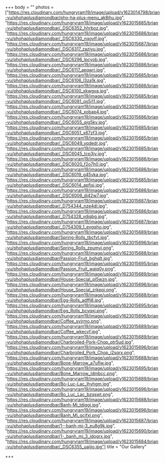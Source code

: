 +++
body = ""
photos = ["https://res.cloudinary.com/hungryram19/image/upload/v1623014798/brian-vu/phohaplusdiamondbar/pho-ha-plus-menu_ak8ihu.jpg", "https://res.cloudinary.com/hungryram19/image/upload/v1623015685/brian-vu/phohaplusdiamondbar/_DSC6352_hhrboz.jpg", "https://res.cloudinary.com/hungryram19/image/upload/v1623015686/brian-vu/phohaplusdiamondbar/_DSC6330_nqoylf.jpg", "https://res.cloudinary.com/hungryram19/image/upload/v1623015687/brian-vu/phohaplusdiamondbar/_DSC6317_zazjyu.jpg", "https://res.cloudinary.com/hungryram19/image/upload/v1623015686/brian-vu/phohaplusdiamondbar/_DSC6296_lpcyob.jpg", "https://res.cloudinary.com/hungryram19/image/upload/v1623015686/brian-vu/phohaplusdiamondbar/_DSC6117_aeqwri.jpg", "https://res.cloudinary.com/hungryram19/image/upload/v1623015685/brian-vu/phohaplusdiamondbar/_DSC6106_l3za1k.jpg", "https://res.cloudinary.com/hungryram19/image/upload/v1623015686/brian-vu/phohaplusdiamondbar/_DSC6100_xkwgva.jpg", "https://res.cloudinary.com/hungryram19/image/upload/v1623015685/brian-vu/phohaplusdiamondbar/_DSC6081_qs5j11.jpg", "https://res.cloudinary.com/hungryram19/image/upload/v1623015686/brian-vu/phohaplusdiamondbar/_DSC6074_xobap4.jpg", "https://res.cloudinary.com/hungryram19/image/upload/v1623015686/brian-vu/phohaplusdiamondbar/_DSC6055_qig5kv.jpg", "https://res.cloudinary.com/hungryram19/image/upload/v1623015685/brian-vu/phohaplusdiamondbar/_DSC6051_x67zf3.jpg", "https://res.cloudinary.com/hungryram19/image/upload/v1623015685/brian-vu/phohaplusdiamondbar/_DSC6049_yqdedr.jpg", "https://res.cloudinary.com/hungryram19/image/upload/v1623015685/brian-vu/phohaplusdiamondbar/_DSC6045_tcp3jv.jpg", "https://res.cloudinary.com/hungryram19/image/upload/v1623015686/brian-vu/phohaplusdiamondbar/_DSC6020_f2o7h0.jpg", "https://res.cloudinary.com/hungryram19/image/upload/v1623015686/brian-vu/phohaplusdiamondbar/_DSC6019_g45vka.jpg", "https://res.cloudinary.com/hungryram19/image/upload/v1623015685/brian-vu/phohaplusdiamondbar/_DSC6014_apfjsj.jpg", "https://res.cloudinary.com/hungryram19/image/upload/v1623015686/brian-vu/phohaplusdiamondbar/_DSC6006_di42w7.jpg", "https://res.cloudinary.com/hungryram19/image/upload/v1623015687/brian-vu/phohaplusdiamondbar/_D754344_nze4dl.jpg", "https://res.cloudinary.com/hungryram19/image/upload/v1623015686/brian-vu/phohaplusdiamondbar/_D754328_ydjqbg.jpg", "https://res.cloudinary.com/hungryram19/image/upload/v1623015687/brian-vu/phohaplusdiamondbar/_D754309_1_evgqho.jpg", "https://res.cloudinary.com/hungryram19/image/upload/v1623015689/brian-vu/phohaplusdiamondbar/Spring-Rolls_tbcfvt.jpg", "https://res.cloudinary.com/hungryram19/image/upload/v1623015696/brian-vu/phohaplusdiamondbar/Spring_Rolls_zpumyi.png", "https://res.cloudinary.com/hungryram19/image/upload/v1623015688/brian-vu/phohaplusdiamondbar/Passion-Fruit_bghqlt.jpg", "https://res.cloudinary.com/hungryram19/image/upload/v1623015695/brian-vu/phohaplusdiamondbar/Passion_Fruit_wajq0y.png", "https://res.cloudinary.com/hungryram19/image/upload/v1623015689/brian-vu/phohaplusdiamondbar/House-Special_pl5wzn.jpg", "https://res.cloudinary.com/hungryram19/image/upload/v1623015696/brian-vu/phohaplusdiamondbar/House_Special_zrkppi.png", "https://res.cloudinary.com/hungryram19/image/upload/v1623015688/brian-vu/phohaplusdiamondbar/Egg-Rolls_adffj8.jpg", "https://res.cloudinary.com/hungryram19/image/upload/v1623015695/brian-vu/phohaplusdiamondbar/Egg_Rolls_bcvqxj.png", "https://res.cloudinary.com/hungryram19/image/upload/v1623015696/brian-vu/phohaplusdiamondbar/Coffee_svirmo.png", "https://res.cloudinary.com/hungryram19/image/upload/v1623015689/brian-vu/phohaplusdiamondbar/Coffee_wkecvf.jpg", "https://res.cloudinary.com/hungryram19/image/upload/v1623015689/brian-vu/phohaplusdiamondbar/Charbroiled-Pork-Chop_ptr5ud.jpg", "https://res.cloudinary.com/hungryram19/image/upload/v1623015696/brian-vu/phohaplusdiamondbar/Charbroiled_Pork_Chop_i2sqrx.png", "https://res.cloudinary.com/hungryram19/image/upload/v1623015688/brian-vu/phohaplusdiamondbar/Bone-Marrow_a7uflw.jpg", "https://res.cloudinary.com/hungryram19/image/upload/v1623015695/brian-vu/phohaplusdiamondbar/Bone_Marrow_ldmbcc.png", "https://res.cloudinary.com/hungryram19/image/upload/v1623015689/brian-vu/phohaplusdiamondbar/Bo-Luc-Lac_lhyhgm.jpg", "https://res.cloudinary.com/hungryram19/image/upload/v1623015696/brian-vu/phohaplusdiamondbar/Bo_Luc_Lac_bzqswt.png", "https://res.cloudinary.com/hungryram19/image/upload/v1623015688/brian-vu/phohaplusdiamondbar/Banh-Mi_tdjqgi.jpg", "https://res.cloudinary.com/hungryram19/image/upload/v1623015696/brian-vu/phohaplusdiamondbar/Banh_Mi_gcifxl.png", "https://res.cloudinary.com/hungryram19/image/upload/v1623015687/brian-vu/phohaplusdiamondbar/1--banh-mi-3_eu8g9k.jpg", "https://res.cloudinary.com/hungryram19/image/upload/v1623015690/brian-vu/phohaplusdiamondbar/1-_banh_mi_3_idogrx.jpg", "https://res.cloudinary.com/hungryram19/image/upload/v1623015684/brian-vu/phohaplusdiamondbar/_DSC6355_uaijjo.jpg"]
title = "Our Gallery"

+++
